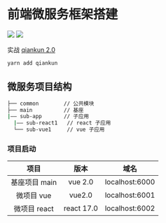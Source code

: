 # 前端微服务框架搭建

![](https://img.shields.io/badge/qiankun-2.0%2B-green)
![](https://img.shields.io/badge/vue-2.0%2B-brightgreen)

实战 [qiankun 2.0](https://qiankun.umijs.org/zh/guide)

```bash
yarn add qiankun
```

## 微服务项目结构

```bash
├── common        // 公共模块
├── main          // 基座
|—— sub-app       // 子应用
  |—— sub-react1   // react 子应用
  └── sub-vue1     // vue 子应用
```

### 项目启动

|     项目      |    版本    |      域名      |
| :-----------: | :--------: | :------------: |
| 基座项目 main |  vue 2.0   | localhost:6000 |
|  微项目 vue   |   vue2.0   | localhost:6001 |
| 微项目 react  | react 17.0 | localhost:6002 |
